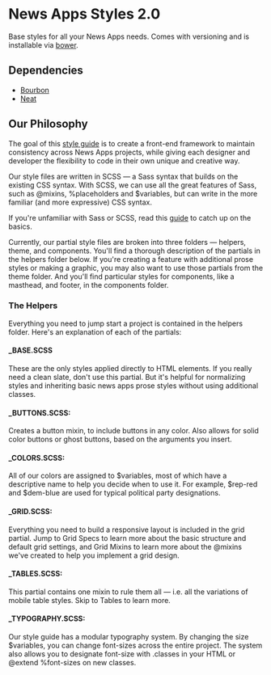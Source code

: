 # News Apps Styles 2.0

Base styles for all your News Apps needs. Comes with versioning and is installable via [bower](http://bower.io/).

## Dependencies

- [Bourbon](http://bourbon.io/)
- [Neat](http://neat.bourbon.io/)

## Our Philosophy

The goal of this [style guide](http://apps.texastribune.org/styles/) is to create a front-end framework to maintain consistency across News Apps projects, while giving each designer and developer the flexibility to code in their own unique and creative way.

Our style files are written in SCSS — a Sass syntax that builds on the existing CSS syntax. With SCSS, we can use all the great features of Sass, such as @mixins, %placeholders and $variables, but can write in the more familiar (and more expressive) CSS syntax.

If you're unfamiliar with Sass or SCSS, read this [guide](http://sass-lang.com/guide) to catch up on the basics.

Currently, our partial style files are broken into three folders — helpers, theme, and components. You'll find a thorough description of the partials in the helpers folder below. If you're creating a feature with additional prose styles or making a graphic, you may also want to use those partials from the theme folder. And you'll find particular styles for components, like a masthead, and footer, in the components folder.

### The Helpers

Everything you need to jump start a project is contained in the helpers folder. Here's an explanation of each of the partials:

#### _BASE.SCSS

These are the only styles applied directly to HTML elements. If you really need a clean slate, don't use this partial. But it's helpful for normalizing styles and inheriting basic news apps prose styles without using additional classes.

#### _BUTTONS.SCSS:

Creates a button mixin, to include buttons in any color. Also allows for solid color buttons or ghost buttons, based on the arguments you insert.

#### _COLORS.SCSS:

All of our colors are assigned to $variables, most of which have a descriptive name to help you decide when to use it. For example, $rep-red and $dem-blue are used for typical political party designations.

#### _GRID.SCSS:

Everything you need to build a responsive layout is included in the grid partial. Jump to Grid Specs to learn more about the basic structure and default grid settings, and Grid Mixins to learn more about the @mixins we've created to help you implement a grid design.

#### _TABLES.SCSS:

This partial contains one mixin to rule them all — i.e. all the variations of mobile table styles. Skip to Tables to learn more.

#### _TYPOGRAPHY.SCSS:

Our style guide has a modular typography system. By changing the size $variables, you can change font-sizes across the entire project. The system also allows you to designate font-size with .classes in your HTML or @extend %font-sizes on new classes.
